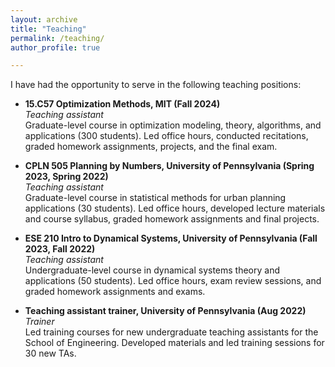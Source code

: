 ```yaml
---
layout: archive
title: "Teaching"
permalink: /teaching/
author_profile: true

---
```


I have had the opportunity to serve in the following teaching positions:

- **15.C57 Optimization Methods, MIT (Fall 2024)** \
_Teaching assistant_  \
Graduate-level course in optimization modeling, theory, algorithms, and applications (300 students). Led office hours, conducted recitations, graded homework assignments, projects, and the final exam.

- **CPLN 505 Planning by Numbers, University of Pennsylvania (Spring 2023, Spring 2022)** \
_Teaching assistant_  \
Graduate-level course in statistical methods for urban planning applications (30 students). Led office hours, developed lecture materials and course syllabus, graded homework assignments and final projects.

- **ESE 210 Intro to Dynamical Systems, University of Pennsylvania (Fall 2023, Fall 2022)** \
_Teaching assistant_  \
Undergraduate-level course in dynamical systems theory and applications (50 students). Led office hours, exam review sessions, and graded homework assignments and exams.

- **Teaching assistant trainer, University of Pennsylvania (Aug 2022)** \
_Trainer_ \
Led training courses for new undergraduate teaching assistants for the School of Engineering. Developed materials and led training sessions for 30 new TAs. 
